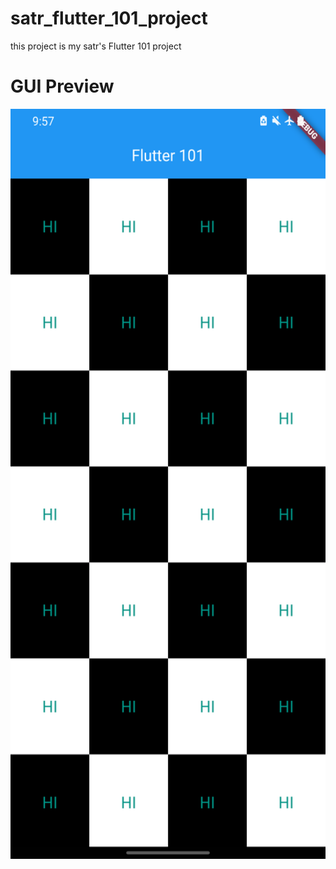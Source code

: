 # satr_flutter_101_project

this project is my satr's Flutter 101 project

# GUI Preview

 <img src="Screenshot_20240226-215740.png" width="520" height="1200">
